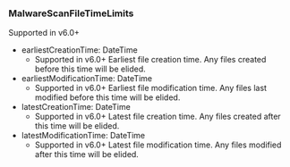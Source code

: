 ### MalwareScanFileTimeLimits
Supported in v6.0+

- earliestCreationTime: DateTime
  - Supported in v6.0+
Earliest file creation time.  Any files created before this time will be elided.
- earliestModificationTime: DateTime
  - Supported in v6.0+
Earliest file modification time.  Any files last modified before this time will be elided.
- latestCreationTime: DateTime
  - Supported in v6.0+
Latest file creation time.  Any files created after this time will be elided.
- latestModificationTime: DateTime
  - Supported in v6.0+
Latest file modification time.  Any files modified after this time will be elided.
